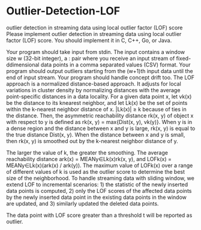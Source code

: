 # Outlier-Detection-LOF
 outlier detection in streaming data using local outlier factor (LOF) score
Please implement outlier detection in streaming data using local outlier factor (LOF)
score. You should implement it in C, C++, Go, or Java.

Your program should take input from stdin. The input contains a window size w (32-bit integer), a <host>:<port> pair where you receive an input stream of fixed-ddimensional 
data points in a comma separated values (CSV) format. Your program should output outliers starting from the (w+1)th input data until the end of input
stream. Your program should handle concept drift too. The LOF approach is a normalized distance-based approach. It adjusts for local variations in cluster density by normalizing 
distances with the average point-specific distances in a data locality. For a given data point x, let vk(x) be the distance to its knearest neighbor, and let Lk(x) be the set of 
points within the k-nearest neighbor distance of x. |Lk(x)| ≥ k because of ties in the distance. Then, the asymmetric reachability distance rk(x, y) of object x with respect to y 
is defined as rk(x, y) = max{Dist(x, y), vk(y)}. When y is in a dense region and the distance between x and y is large, rk(x, y) is equal to the true distance Dist(x, y). When the
distance between x and y is small, then rk(x, y) is smoothed out by the k-nearest neighbor distance of y.

The larger the value of k, the greater the smoothing. The average reachability distance ark(x) = MEANy∈Lk(x)rk(x, y), and LOFk(x) = MEANy∈Lk(x)(ark(x) / ark(y)). The maximum 
value of LOFk(x) over a range of different values of k is used as the outlier score to determine the best size of the neighborhood. To handle streaming data with
sliding window, we extend LOF to incremental scenarios: 1) the statistic of the newly inserted data points is computed, 2) only the LOF scores of the affected data points
by the newly inserted data point in the existing data points in the window are updated, and 3) similarly updated the deleted data points.

The data point with LOF score greater than a threshold t will be reported as outlier. 
